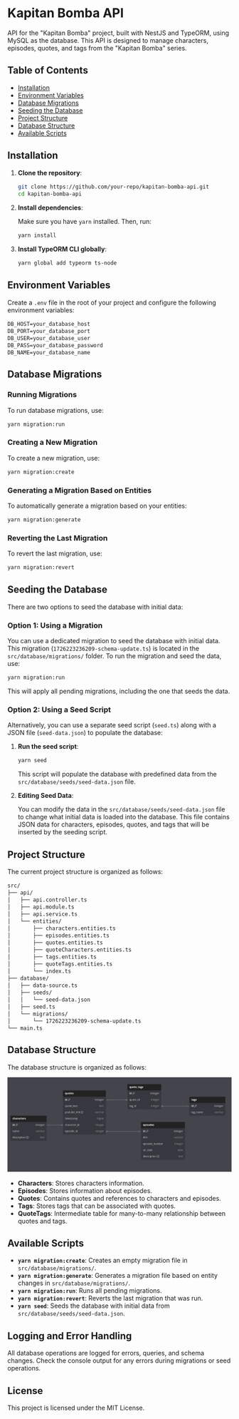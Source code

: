 
# Kapitan Bomba API

API for the "Kapitan Bomba" project, built with NestJS and TypeORM, using MySQL as the database. This API is designed to manage characters, episodes, quotes, and tags from the "Kapitan Bomba" series.

## Table of Contents

- [Installation](#installation)
- [Environment Variables](#environment-variables)
- [Database Migrations](#database-migrations)
- [Seeding the Database](#seeding-the-database)
- [Project Structure](#project-structure)
- [Database Structure](#database-structure)
- [Available Scripts](#available-scripts)

## Installation

1. **Clone the repository**:

   ```bash
   git clone https://github.com/your-repo/kapitan-bomba-api.git
   cd kapitan-bomba-api
   ```

2. **Install dependencies**:

   Make sure you have `yarn` installed. Then, run:

   ```bash
   yarn install
   ```

3. **Install TypeORM CLI globally**:

   ```bash
   yarn global add typeorm ts-node
   ```

## Environment Variables

Create a `.env` file in the root of your project and configure the following environment variables:

```plaintext
DB_HOST=your_database_host
DB_PORT=your_database_port
DB_USER=your_database_user
DB_PASS=your_database_password
DB_NAME=your_database_name
```

## Database Migrations

### Running Migrations

To run database migrations, use:

```bash
yarn migration:run
```

### Creating a New Migration

To create a new migration, use:

```bash
yarn migration:create
```

### Generating a Migration Based on Entities

To automatically generate a migration based on your entities:

```bash
yarn migration:generate
```

### Reverting the Last Migration

To revert the last migration, use:

```bash
yarn migration:revert
```

## Seeding the Database

There are two options to seed the database with initial data:

### Option 1: Using a Migration

You can use a dedicated migration to seed the database with initial data. This migration (`1726223236209-schema-update.ts`) is located in the `src/database/migrations/` folder. To run the migration and seed the data, use:

```bash
yarn migration:run
```

This will apply all pending migrations, including the one that seeds the data.

### Option 2: Using a Seed Script

Alternatively, you can use a separate seed script (`seed.ts`) along with a JSON file (`seed-data.json`) to populate the database:

1. **Run the seed script**:

   ```bash
   yarn seed
   ```

   This script will populate the database with predefined data from the `src/database/seeds/seed-data.json` file.

2. **Editing Seed Data**:

   You can modify the data in the `src/database/seeds/seed-data.json` file to change what initial data is loaded into the database. This file contains JSON data for characters, episodes, quotes, and tags that will be inserted by the seeding script.

## Project Structure

The current project structure is organized as follows:

```
src/
├── api/
│   ├── api.controller.ts
│   ├── api.module.ts
│   ├── api.service.ts
│   └── entities/
│       ├── characters.entities.ts
│       ├── episodes.entities.ts
│       ├── quotes.entities.ts
│       ├── quoteCharacters.entities.ts
│       ├── tags.entities.ts
│       ├── quoteTags.entities.ts
│       └── index.ts
├── database/
│   ├── data-source.ts
│   ├── seeds/
│   │   └── seed-data.json
│   ├── seed.ts
│   └── migrations/
│       └── 1726223236209-schema-update.ts
└── main.ts
```

## Database Structure

The database structure is organized as follows:

![Database Structure](./docs/Database_Structure.png)

- **Characters**: Stores characters information.
- **Episodes**: Stores information about episodes.
- **Quotes**: Contains quotes and references to characters and episodes.
- **Tags**: Stores tags that can be associated with quotes.
- **QuoteTags**: Intermediate table for many-to-many relationship between quotes and tags.

## Available Scripts

- **`yarn migration:create`**: Creates an empty migration file in `src/database/migrations/`.
- **`yarn migration:generate`**: Generates a migration file based on entity changes in `src/database/migrations/`.
- **`yarn migration:run`**: Runs all pending migrations.
- **`yarn migration:revert`**: Reverts the last migration that was run.
- **`yarn seed`**: Seeds the database with initial data from `src/database/seeds/seed-data.json`.

## Logging and Error Handling

All database operations are logged for errors, queries, and schema changes. Check the console output for any errors during migrations or seed operations.

## License

This project is licensed under the MIT License.
